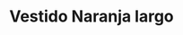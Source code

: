 ---
id: vestido-naranja-nargo
title: Vestido Naranja largo 
regularPrice: 32.50
price: 32.50
image: 
- naranja-largo-1.jpg
- naranja-largo-2.jpg
description: Vestido en tonos naranja y amarillo, manga larga, estilo midi.
material: Poliester 
sizes: 
- S
- M
- L
creationDate: 2025/02/01
isSale: false
isStock: true
startDate: "2025-02-11"
endDate: "2025-02-14"
---